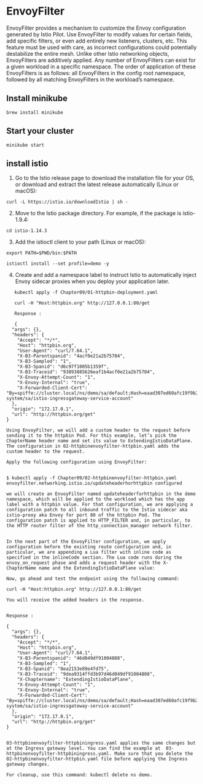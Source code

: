 # EnvoyFilter

EnvoyFilter provides a mechanism to customize the Envoy configuration generated by Istio Pilot. Use EnvoyFilter to modify values for certain fields, add specific filters, or even add entirely new listeners, clusters, etc. This feature must be used with care, as incorrect configurations could potentially destabilize the entire mesh. Unlike other Istio networking objects, EnvoyFilters are additively applied. Any number of EnvoyFilters can exist for a given workload in a specific namespace. The order of application of these EnvoyFilters is as follows: all EnvoyFilters in the config root namespace, followed by all matching EnvoyFilters in the workload’s namespace.

## Install minikube
```
brew install minikube

```

## Start your cluster

```
minikube start

```

## install istio

1. Go to the Istio release page to download the installation file for your OS, or download and extract the latest release automatically (Linux or macOS):

```
curl -L https://istio.io/downloadIstio | sh -

```

2. Move to the Istio package directory. For example, if the package is istio-1.9.4:
```
cd istio-1.14.3
```

3. Add the istioctl client to your path (Linux or macOS):
```
export PATH=$PWD/bin:$PATH

istioctl install --set profile=demo -y

```
4. Create and add a namespace label to instruct Istio to automatically inject Envoy sidecar proxies when you deploy your application later.
```
   kubectl apply -f Chapter09/01-httpbin-deployment.yaml

   curl -H "Host:httpbin.org" http://127.0.0.1:80/get

   Response :

   {
  "args": {},
  "headers": {
    "Accept": "*/*",
    "Host": "httpbin.org",
    "User-Agent": "curl/7.64.1",
    "X-B3-Parentspanid": "4acf0e21a2b75704",
    "X-B3-Sampled": "1",
    "X-B3-Spanid": "d6c97f1005b1359f",
    "X-B3-Traceid": "93893885626eaf1b4acf0e21a2b75704",
    "X-Envoy-Attempt-Count": "1",
    "X-Envoy-Internal": "true",
    "X-Forwarded-Client-Cert": "By=spiffe://cluster.local/ns/demo/sa/default;Hash=eaad307ed60afc19f9b2b8eb7c370961e08a5ab439dd08c123e9e2cda84de5cc;Subject=\"\";URI=spiffe://cluster.local/ns/istio-system/sa/istio-ingressgateway-service-account"
  },
  "origin": "172.17.0.1",
  "url": "http://httpbin.org/get"
}

Using EnvoyFilter, we will add a custom header to the request before sending it to the httpbin Pod. For this example, let’s pick the ChapterName header name and set its value to ExtendingIstioDataPlane. The configuration in 02-httpbinenvoyfilter-httpbin.yaml adds the custom header to the request.

Apply the following configuration using EnvoyFilter:


$ kubectl apply -f Chapter09/02-httpbinenvoyfilter-httpbin.yaml
envoyfilter.networking.istio.io/updateheaderhorhttpbin configured

we will create an EnvoyFilter named updateheaderforhttpbin in the demo namespace, which will be applied to the workload which has the app label with a httpbin value. For that configuration, we are applying a configuration patch to all inbound traffic to the Istio sidecar aka istio-proxy aka Envoy for port 80 of the httpbin Pod. The configuration patch is applied to HTTP_FILTER and, in particular, to the HTTP router filter of the http_connection_manager network filter.


In the next part of the EnvoyFilter configuration, we apply configuration before the existing route configuration and, in particular, we are appending a Lua filter with inline code as specified in the inlineCode section. The Lua code runs during the envoy_on_request phase and adds a request header with the X-ChapterName name and the ExtendingIstioDataPlane value:

Now, go ahead and test the endpoint using the following command:

curl -H "Host:httpbin.org" http://127.0.0.1:80/get

You will receive the added headers in the response.


Response :

{
  "args": {},
  "headers": {
    "Accept": "*/*",
    "Host": "httpbin.org",
    "User-Agent": "curl/7.64.1",
    "X-B3-Parentspanid": "46d049df91004808",
    "X-B3-Sampled": "1",
    "X-B3-Spanid": "8ea2153e89e4fd75",
    "X-B3-Traceid": "9dea9314ffd3b97d46d049df91004808",
    "X-Chaptername": "ExtendingIstioDataPlane",
    "X-Envoy-Attempt-Count": "1",
    "X-Envoy-Internal": "true",
    "X-Forwarded-Client-Cert": "By=spiffe://cluster.local/ns/demo/sa/default;Hash=eaad307ed60afc19f9b2b8eb7c370961e08a5ab439dd08c123e9e2cda84de5cc;Subject=\"\";URI=spiffe://cluster.local/ns/istio-system/sa/istio-ingressgateway-service-account"
  },
  "origin": "172.17.0.1",
  "url": "http://httpbin.org/get"
}


03-httpbinenvoyfilter-httpbiningress.yaml applies the same changes but at the Ingress gateway level. You can find the example at  03-httpbinenvoyfilter-httpbiningress.yaml. Make sure that you delete the 02-httpbinenvoyfilter-httpbin.yaml file before applying the Ingress gateway changes.

For cleanup, use this command: kubectl delete ns demo.
```
